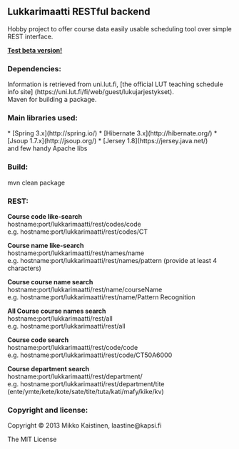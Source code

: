 <h2>Lukkarimaatti RESTful backend</h2>

Hobby project to offer course data easily usable scheduling tool over simple REST interface.

<b>[Test beta version!](http://54.194.116.194:8085/lukkarimaatti)</b>

<h3>Dependencies:</h3>
Information is retrieved from uni.lut.fi, [the official LUT teaching schedule info site] (https://uni.lut.fi/fi/web/guest/lukujarjestykset).<br>
Maven for building a package.

<h3>Main libraries used:</h3>
* [Spring 3.x](http://spring.io/)
* [Hibernate 3.x](http://hibernate.org/)
* [Jsoup 1.7.x](http://jsoup.org/)
* [Jersey 1.8](https://jersey.java.net/)<br>
and few handy Apache libs

<h3>Build:</h3>
mvn clean package

<h3>REST:</h3>
<b>Course code like-search</b><br>
hostname:port/lukkarimaatti/rest/codes/code<br>
e.g. hostname:port/lukkarimaatti/rest/codes/CT

<b>Course name like-search</b><br>
hostname:port/lukkarimaatti/rest/names/name<br>
e.g. hostname:port/lukkarimaatti/rest/names/pattern (provide at least 4 characters)

<b>Course course name search</b><br>
hostname:port/lukkarimaatti/rest/name/courseName<br>
e.g. hostname:port/lukkarimaatti/rest/name/Pattern Recognition

<b>All Course course names search</b><br>
hostname:port/lukkarimaatti/rest/all<br>
e.g. hostname:port/lukkarimaatti/rest/all

<b>Course code search</b><br>
hostname:port/lukkarimaatti/rest/code/code<br>
e.g. hostname:port/lukkarimaatti/rest/code/CT50A6000

<b>Course department search</b><br>
hostname:port/lukkarimaatti/rest/department/<department><br>
e.g. hostname:port/lukkarimaatti/rest/department/tite<br>
(ente/ymte/kete/kote/sate/tite/tuta/kati/mafy/kike/kv)<br>

<h3>Copyright and license:</h3>
Copyright &copy; 2013 Mikko Kaistinen, laastine@kapsi.fi

The MIT License
